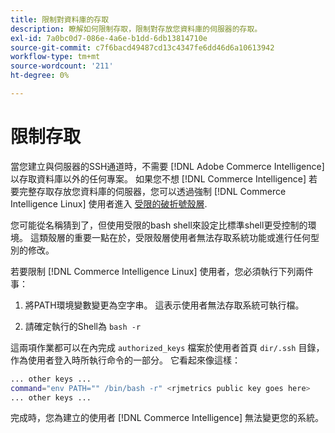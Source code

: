 ```yaml
---
title: 限制對資料庫的存取
description: 瞭解如何限制存取，限制對存放您資料庫的伺服器的存取。
exl-id: 7a0bc0d7-086e-4a6e-b1dd-6db13814710e
source-git-commit: c7f6bacd49487cd13c4347fe6dd46d6a10613942
workflow-type: tm+mt
source-wordcount: '211'
ht-degree: 0%

---
```


# 限制存取

當您建立與伺服器的SSH通道時，不需要 [!DNL Adobe Commerce Intelligence] 以存取資料庫以外的任何專案。 如果您不想 [!DNL Commerce Intelligence] 若要完整存取存放您資料庫的伺服器，您可以透過強制 [!DNL Commerce Intelligence Linux] 使用者進入 [受限的破折號殼層](https://www.gnu.org/software/bash/manual/html_node/The-Restricted-Shell.html).

您可能從名稱猜到了，但使用受限的bash shell來設定比標準shell更受控制的環境。 這類殼層的重要一點在於，受限殼層使用者無法存取系統功能或進行任何型別的修改。

若要限制 [!DNL Commerce Intelligence Linux] 使用者，您必須執行下列兩件事：

1. 將PATH環境變數變更為空字串。 這表示使用者無法存取系統可執行檔。

1. 請確定執行的Shell為 `bash -r`

這兩項作業都可以在內完成 `authorized_keys` 檔案於使用者首頁 `dir/.ssh` 目錄，作為使用者登入時所執行命令的一部分。 它看起來像這樣：

```bash
... other keys ...
command="env PATH="" /bin/bash -r" <rjmetrics public key goes here>
... other keys ...
```

完成時，您為建立的使用者 [!DNL Commerce Intelligence] 無法變更您的系統。

